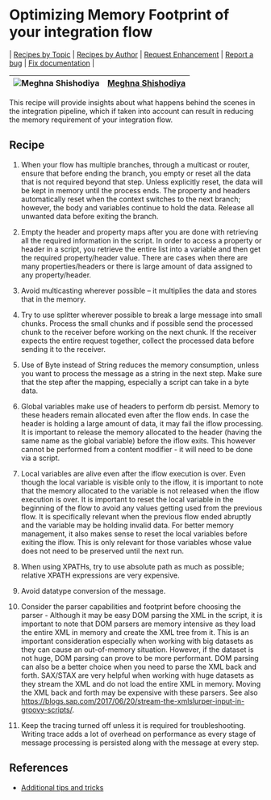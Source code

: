 # Optimizing Memory Footprint of your integration flow

\| [Recipes by Topic](../../readme.md ) \| [Recipes by Author](../../author.md ) \| [Request Enhancement](https://github.com/SAP-samples/cloud-integration-flow/issues/new?assignees=&labels=Recipe%20Fix,enhancement&template=recipe-request.md&title=Improve%20Optimizing-memory-footprint ) \| [Report a bug](https://github.com/SAP-samples/cloud-integration-flow/issues/new?assignees=&labels=Recipe%20Fix,bug&template=bug_report.md&title=Issue%20with%20Optimizing-memory-footprint ) \| [Fix documentation](https://github.com/SAP-samples/cloud-integration-flow/issues/new?assignees=&labels=Recipe%20Fix,documentation&template=bug_report.md&title=Docu%20fix%20Optimizing-memory-footprint ) \|

![Meghna Shishodiya](https://github.com/author-profile.png?size=50 ) | [Meghna Shishodiya](https://github.com/author-profile ) |
----|----|

This recipe will provide insights about what happens behind the scenes in the integration pipeline, which if taken into account can result in reducing the memory requirement of your integration flow.

## Recipe

1.	When your flow has multiple branches, through a multicast or router, ensure that before ending the branch, you empty or reset all the data that is not required beyond that step. Unless explicitly reset, the data will be kept in memory until the process ends. The property and headers automatically reset when the context switches to the next branch; however, the body and variables continue to hold the data. Release all unwanted data before exiting the branch.
2.	Empty the header and property maps after you are done with retrieving all the required information in the script. In order to access a property or header in a script, you retrieve the entire list into a variable and then get the required property/header value. There are cases when there are many properties/headers or there is large amount of data assigned to any property/header.
3.	Avoid multicasting wherever possible – it multiplies the data and stores that in the memory.
4.	Try to use splitter wherever possible to break a large message into small chunks. Process the small chunks and if possible send the processed chunk to the receiver before working on the next chunk. If the receiver expects the entire request together, collect the processed data before sending it to the receiver.
5.	Use of Byte instead of String reduces the memory consumption, unless you want to process the message as a string in the next step.
Make sure that the step after the mapping, especially a script can take in a byte data.

6.	Global variables make use of headers to perform db persist. Memory to these headers remain allocated even after the flow ends. In case the header is holding a large amount of data, it may fail the iflow processing. It is important to release the memory allocated to the header (having the same name as the global variable) before the iflow exits. This however cannot be performed from a content modifier - it will need to be done via a script.

7.	Local variables are alive even after the iflow execution is over. Even though the local variable is visible only to the iflow, it is important to note that the memory allocated to the variable is not released when the iflow execution is over. It is important to reset the local variable in the beginning of the flow to avoid any values getting used from the previous flow. It is specifically relevant when the previous flow ended abruptly and the variable may be holding invalid data. For better memory management, it also makes sense to reset the local variables before exiting the iflow. This is only relevant for those variables whose value does not need to be preserved until the next run.
8.	When using XPATHs, try to use absolute path as much as possible; relative XPATH expressions are very expensive.
9.	Avoid datatype conversion of the message.
10.	Consider the parser capabilities and footprint before choosing the parser -
Although it may be easy DOM parsing the XML in the script, it is important to note that DOM parsers are memory intensive as they load the entire XML in memory and create the XML tree from it. This is an important consideration especially when working with big datasets as they can cause an out-of-memory situation. However, if the dataset is not huge, DOM parsing can prove to be more performant. DOM parsing can also be a better choice when you need to parse the XML back and forth.
SAX/STAX are very helpful when working with huge datasets as they stream the XML and do not load the entire XML in memory. Moving the XML back and forth may be expensive with these parsers. See also https://blogs.sap.com/2017/06/20/stream-the-xmlslurper-input-in-groovy-scripts/.

11.	Keep the tracing turned off unless it is required for troubleshooting. Writing trace adds a lot of overhead on performance as every stage of message processing is persisted along with the message at every step.

## References
* [Additional tips and tricks](https://apps.support.sap.com/sap/support/knowledge/public/en/2737526)
